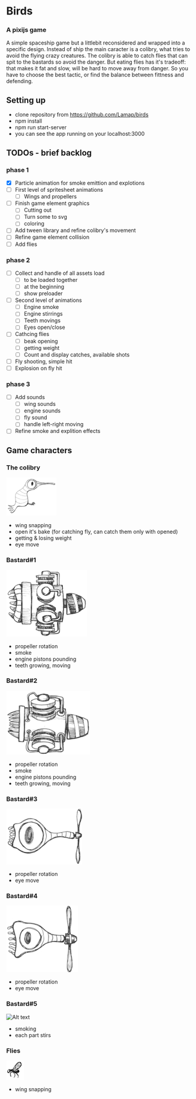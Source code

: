 # Birds
### A pixijs game
A simple spaceship game but a littlebit reconsidered and wrapped into a specific design.
Instead of ship the main caracter is a colibry, what tries to avoid the flying crazy creatures.
The colibry is able to catch flies that can spit to the bastards so avoid the danger. But eating flies has it's tradeoff: that makes it fat and slow, will be hard to move away from danger. So you have to choose the best tactic, or find the balance between fittness and defending.

## Setting up
- clone repository from https://github.com/Lamap/birds
- npm install
- npm run start-server
- you can see the app running on your localhost:3000

## TODOs - brief backlog
### phase 1
- [x] Particle animation for smoke emittion and explotions
- [ ] First level of spritesheet animations
    - [ ] Wings and propellers
- [ ] Finish game element graphics
    - [ ] Cutting out
    - [ ] Turn some to svg
    - [ ] coloring
- [ ] Add tween library and refine colibry's movement
- [ ] Refine game element collision
- [ ] Add flies
### phase 2
- [ ] Collect and handle of all assets load
    - [ ] to be loaded together
    - [ ] at the beginning
    - [ ] show preloader
- [ ] Second level of animations
  - [ ] Engine smoke
  - [ ] Engine stirrings
  - [ ] Teeth movings
  - [ ] Eyes open/close
- [ ] Cathcing flies
  - [ ] beak opening
  - [ ] getting weight
  - [ ] Count and display catches, available shots
- [ ] Fly shooting, simple hit
- [ ] Explosion on fly hit

### phase 3
 - [ ] Add sounds
    - [ ] wing sounds
    - [ ] engine sounds
    - [ ] fly sound
    - [ ] handle left-right moving
- [ ] Refine smoke and explition effects

## Game characters
### The colibry
![Alt text](/assets/birdy.png "The main character")
* wing snapping
* open it's bake (for catching fly, can catch them only with opened)
* getting & losing weight
* eye move

### Bastard#1
![Alt text](/assets/contraBirds/contra1.png "The bastard 1")
* propeller rotation
* smoke
* engine pistons pounding
* teeth growing, moving

### Bastard#2
![Alt text](/assets/contraBirds/contra2.png "The bastard 2")
* propeller rotation
* smoke
* engine pistons pounding
* teeth growing, moving

### Bastard#3
![Alt text](/assets/contraBirds/contra3.png "The bastard 3")
* propeller rotation
* eye move

### Bastard#4
![Alt text](/assets/contraBirds/contra4.png "The bastard 4")
* propeller rotation
* eye move

### Bastard#5
![Alt text](/assets/contraBirds/gep0001.png "The bastard 5")
* smoking
* each part stirs

### Flies
![Alt text](/assets/contraBirds/fly.png "The small fly")
* wing snapping
